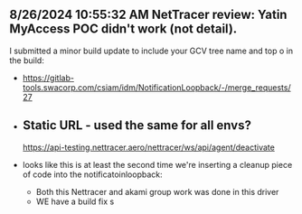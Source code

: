 8/26/2024 10:55:32 AM
NetTracer review:
Yatin
MyAccess POC didn't work (not detail).
 -

I submitted a minor build update to include your GCV tree name and top o in the build:
  - https://gitlab-tools.swacorp.com/csiam/idm/NotificationLoopback/-/merge_requests/27
  - Static URL - used the same for all envs?
     -
    https://api-testing.nettracer.aero/nettracer/ws/api/agent/deactivate


 - looks like this is at least the second time we're inserting a cleanup piece of code into the notificatoinloopback:
   - Both this Nettracer and akami group work was done in this driver
   - WE have a build fix s

